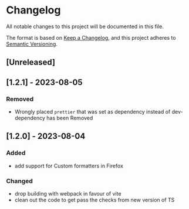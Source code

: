 # Changelog

All notable changes to this project will be documented in this file.

The format is based on [Keep a Changelog](https://keepachangelog.com/en/1.0.0/),
and this project adheres to [Semantic Versioning](https://semver.org/spec/v2.0.0.html).

## [Unreleased]

## [1.2.1] - 2023-08-05

### Removed

- Wrongly placed `prettier` that was set as dependency instead of dev-dependency has been Removed

## [1.2.0] - 2023-08-04

### Added

- add support for Custom formatters in Firefox

### Changed

- drop building with webpack in favour of vite
- clean out the code to get pass the checks from new version of TS
